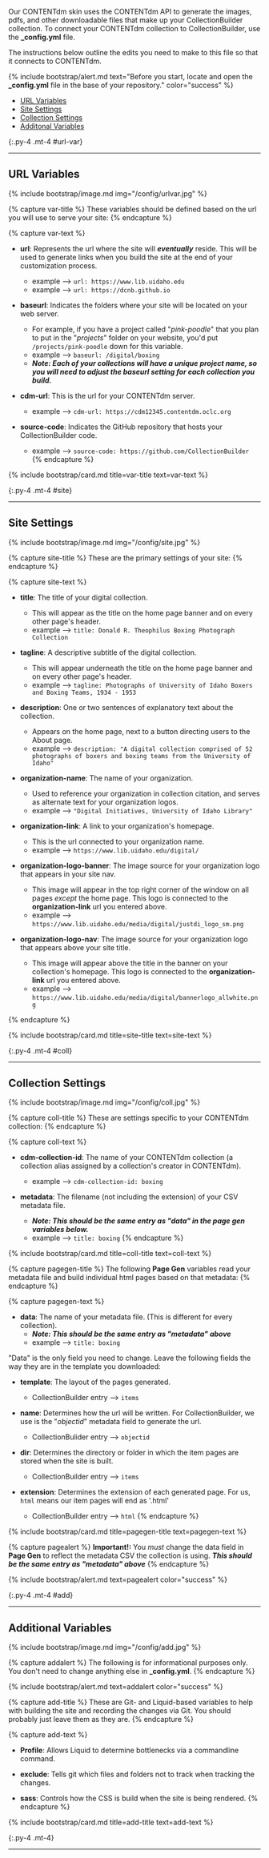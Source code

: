 
Our CONTENTdm skin uses the CONTENTdm API to generate the images, pdfs, and other downloadable files that make up your CollectionBuilder collection. To connect your CONTENTdm collection to CollectionBuilder, use the **_config.yml** file. 

The instructions below outline the edits you need to make to this file so that it connects to CONTENTdm. 

{% include bootstrap/alert.md text="Before you start, locate and open the **_config.yml** file in the base of your repository." color="success" %}

- [URL Variables](#url-var)
- [Site Settings](#site)
- [Collection Settings](#coll)
- [Additonal Variables](#add)

{:.py-4 .mt-4 #url-var}
***


## URL Variables

{% include bootstrap/image.md img="/config/urlvar.jpg" %}

{% capture var-title %}
These variables should be defined based on the url you will use to serve your site:
{% endcapture %}

{% capture var-text %}
- **url**: Represents the url where the site will ***eventually*** reside. This will be used to generate links when you build the site at the end of your customization process. 
	- example --> `url: https://www.lib.uidaho.edu`
	- example --> `url: https://dcnb.github.io`

- **baseurl**: Indicates the folders where your site will be located on your web server. 
	- For example, if you have a project called "*pink-poodle*" that you plan to put in the "*projects*" folder on your website, you'd put `/projects/pink-poodle` down for this variable. 
	- example --> `baseurl: /digital/boxing` 
	- ***Note: Each of your collections will have a unique project name, so you will need to adjust the **baseurl** setting for each collection you build.***

- **cdm-url**: This is the url for your CONTENTdm server.
	- example --> `cdm-url: https://cdm12345.contentdm.oclc.org`

- **source-code**: Indicates the GitHub repository that hosts your CollectionBuilder code.
	- example --> `source-code: https://github.com/CollectionBuilder`
{% endcapture %}

{% include bootstrap/card.md title=var-title text=var-text %}

{:.py-4 .mt-4 #site}
***


## Site Settings

{% include bootstrap/image.md img="/config/site.jpg" %}

{% capture site-title %}
These are the primary settings of your site:
{% endcapture %}

{% capture site-text %}
- **title**: The title of your digital collection. 
	- This will appear as the title on the home page banner and on every other page's header. 
	- example --> `title: Donald R. Theophilus Boxing Photograph Collection`

- **tagline**: A descriptive subtitle of the digital collection.
	- This will appear underneath the title on the home page banner and on every other page's header.
	- example --> `tagline: Photographs of University of Idaho Boxers and Boxing Teams, 1934 - 1953`

- **description**: One or two sentences of explanatory text about the collection.
	- Appears on the home page, next to a button directing users to the About page.
	-  example --> `description: "A digital collection comprised of 52 photographs of boxers and boxing teams from the University of Idaho"`

- **organization-name**: The name of your organization.
	- Used to reference your organization in collection citation, and serves as alternate text for your organization logos.
	- example --> `"Digital Initiatives, University of Idaho Library"`

- **organization-link**: A link to your organization's homepage.
	- This is the url connected to your organization name.
	- example --> `https://www.lib.uidaho.edu/digital/`

- **organization-logo-banner**: The image source for your organization logo that appears in your site nav.
	- This image will appear in the top right corner of the window on all pages *except* the home page. This logo is connected to the **organization-link** url you entered above.
	- example --> `https://www.lib.uidaho.edu/media/digital/justdi_logo_sm.png`

- **organization-logo-nav**: The image source for your organization logo that appears above your site title. 
	- This image will appear above the title in the banner on your collection's homepage. This logo is connected to the **organization-link** url you entered above.
	- example --> `https://www.lib.uidaho.edu/media/digital/bannerlogo_allwhite.png`


{% endcapture %}

{% include bootstrap/card.md title=site-title text=site-text %}

{:.py-4 .mt-4 #coll}
***


## Collection Settings

{% include bootstrap/image.md img="/config/coll.jpg" %}

{% capture coll-title %}
These are settings specific to your CONTENTdm collection:
{% endcapture %}

{% capture coll-text %}
- **cdm-collection-id**: The name of your CONTENTdm collection (a collection alias assigned by a collection's creator in CONTENTdm).    
    - example --> `cdm-collection-id: boxing` 

- **metadata**: The filename (not including the extension) of your CSV metadata file. 
	- ***Note: This should be the same entry as "data" in the page gen variables below.***
	- example --> `title: boxing`
{% endcapture %}

{% include bootstrap/card.md title=coll-title text=coll-text %}

{% capture pagegen-title %}
The following **Page Gen** variables read your metadata file and build individual html pages based on that metadata:
{% endcapture %}

{% capture pagegen-text %}
- **data**: The name of your metadata file. (This is different for every collection).
	- ***Note: This should be the same entry as "metadata" above***
	- example --> `title: boxing`

"Data" is the only field you need to change. Leave the following fields the way they are in the template you downloaded:

- **template**: The layout of the pages generated. 
	- CollectionBuilder entry --> `items`

- **name**: Determines how the url will be written. For CollectionBuilder, we use is the "*objectid*" metadata field to generate the url.
	- CollectionBulider entry --> `objectid`

- **dir**: Determines the directory or folder in which the item pages are stored when the site is built. 
	- CollectionBuilder entry --> `items`

- **extension**: Determines the extension of each generated page. For us, `html` means our item pages will end as '.html' 
	- CollectionBuilder entry --> `html`
{% endcapture %}

{% include bootstrap/card.md title=pagegen-title text=pagegen-text %}

{% capture pagealert %}
**Important!:** You *must* change the data field in **Page Gen** to reflect the metadata CSV the collection is using. ***This should be the same entry as "metadata" above***
{% endcapture %}

{% include bootstrap/alert.md text=pagealert color="success" %}

{:.py-4 .mt-4 #add}
***


## Additional Variables

{% include bootstrap/image.md img="/config/add.jpg" %}

{% capture addalert %}
The following is for informational purposes only. You don't need to change anything else in **_config.yml**.
{% endcapture %}

{% include bootstrap/alert.md text=addalert color="success" %}

{% capture add-title %}
These are Git- and Liquid-based variables to help with building the site and recording the changes via Git. You should probably just leave them as they are. 
{% endcapture %}

{% capture add-text %}
- **Profile**: Allows Liquid to determine bottlenecks via a commandline command.

- **exclude**: Tells git which files and folders not to track when tracking the changes. 

- **sass**: Controls how the CSS is build when the site is being rendered. 
{% endcapture %}

{% include bootstrap/card.md title=add-title text=add-text %}

{:.py-4 .mt-4}
***